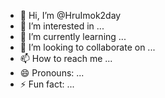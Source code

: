 - 👋 Hi, I’m @HruImok2day
- 👀 I’m interested in ...
- 🌱 I’m currently learning ...
- 💞️ I’m looking to collaborate on ...
- 📫 How to reach me ...
- 😄 Pronouns: ...
- ⚡ Fun fact: ...

<!---
HruImok2day/HruImok2day is a ✨ special ✨ repository because its `README.md` (this file) appears on your GitHub profile.
You can click the Preview link to take a look at your changes.
--->
